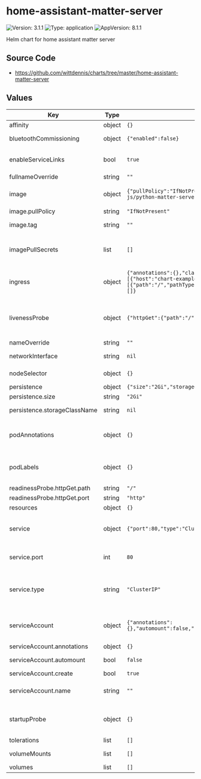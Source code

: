 # home-assistant-matter-server

![Version: 3.1.1](https://img.shields.io/badge/Version-3.1.1-informational?style=flat-square) ![Type: application](https://img.shields.io/badge/Type-application-informational?style=flat-square) ![AppVersion: 8.1.1](https://img.shields.io/badge/AppVersion-8.1.1-informational?style=flat-square)

Helm chart for home assistant matter server

## Source Code

* <https://github.com/wittdennis/charts/tree/master/home-assistant-matter-server>

## Values

| Key | Type | Default | Description |
|-----|------|---------|-------------|
| affinity | object | `{}` |  |
| bluetoothCommissioning | object | `{"enabled":false}` | Flag to control if bluetooth commissioning should be enabled |
| enableServiceLinks | bool | `true` | Indicates whether information about services should be injected into pod's environment variables, matching the syntax of Docker links |
| fullnameOverride | string | `""` |  |
| image | object | `{"pullPolicy":"IfNotPresent","repository":"ghcr.io/matter-js/python-matter-server","tag":""}` | This sets the container image more information can be found here: https://kubernetes.io/docs/concepts/containers/images/ |
| image.pullPolicy | string | `"IfNotPresent"` | This sets the pull policy for images. |
| image.tag | string | `""` | Overrides the image tag whose default is the chart appVersion. |
| imagePullSecrets | list | `[]` | This is for the secretes for pulling an image from a private repository more information can be found here: https://kubernetes.io/docs/tasks/configure-pod-container/pull-image-private-registry/ |
| ingress | object | `{"annotations":{},"className":"","enabled":false,"hosts":[{"host":"chart-example.local","paths":[{"path":"/","pathType":"ImplementationSpecific"}]}],"tls":[]}` | This block is for setting up the ingress for more information can be found here: https://kubernetes.io/docs/concepts/services-networking/ingress/ |
| livenessProbe | object | `{"httpGet":{"path":"/","port":"http"}}` | This is to setup the liveness and readiness probes more information can be found here: https://kubernetes.io/docs/tasks/configure-pod-container/configure-liveness-readiness-startup-probes/ |
| nameOverride | string | `""` | This is to override the chart name. |
| networkInterface | string | `nil` | Required. Name of the network interface that should be used |
| nodeSelector | object | `{}` | Selector to control on which node the pods should be running |
| persistence | object | `{"size":"2Gi","storageClassName":null}` | Settings for storage |
| persistence.size | string | `"2Gi"` | Size for the persistent volume claim. |
| persistence.storageClassName | string | `nil` | Storage class to use for persistent storage. If left empty default storage class will be used. |
| podAnnotations | object | `{}` | This is for setting Kubernetes Annotations to a Pod. For more information checkout: https://kubernetes.io/docs/concepts/overview/working-with-objects/annotations/ |
| podLabels | object | `{}` | This is for setting Kubernetes Labels to a Pod. For more information checkout: https://kubernetes.io/docs/concepts/overview/working-with-objects/labels/ |
| readinessProbe.httpGet.path | string | `"/"` |  |
| readinessProbe.httpGet.port | string | `"http"` |  |
| resources | object | `{}` |  |
| service | object | `{"port":80,"type":"ClusterIP"}` | This is for setting up a service more information can be found here: https://kubernetes.io/docs/concepts/services-networking/service/ |
| service.port | int | `80` | This sets the ports more information can be found here: https://kubernetes.io/docs/concepts/services-networking/service/#field-spec-ports |
| service.type | string | `"ClusterIP"` | This sets the service type more information can be found here: https://kubernetes.io/docs/concepts/services-networking/service/#publishing-services-service-types |
| serviceAccount | object | `{"annotations":{},"automount":false,"create":true,"name":""}` | This section builds out the service account more information can be found here: https://kubernetes.io/docs/concepts/security/service-accounts/ |
| serviceAccount.annotations | object | `{}` | Annotations to add to the service account |
| serviceAccount.automount | bool | `false` | Automatically mount a ServiceAccount's API credentials? |
| serviceAccount.create | bool | `true` | Specifies whether a service account should be created |
| serviceAccount.name | string | `""` | The name of the service account to use. If not set and create is true, a name is generated using the fullname template |
| startupProbe | object | `{}` | Used to define a startup probe. More information can be found here: https://kubernetes.io/docs/tasks/configure-pod-container/configure-liveness-readiness-startup-probes/#define-startup-probes |
| tolerations | list | `[]` |  |
| volumeMounts | list | `[]` | Additional volumeMounts on the output Deployment definition. |
| volumes | list | `[]` | Additional volumes on the output Deployment definition. |

